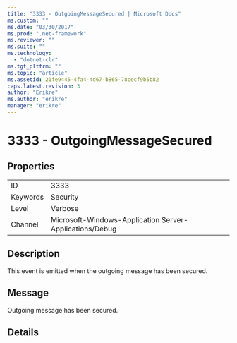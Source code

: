 ```yaml
---
title: "3333 - OutgoingMessageSecured | Microsoft Docs"
ms.custom: ""
ms.date: "03/30/2017"
ms.prod: ".net-framework"
ms.reviewer: ""
ms.suite: ""
ms.technology: 
  - "dotnet-clr"
ms.tgt_pltfrm: ""
ms.topic: "article"
ms.assetid: 21fe9445-4fa4-4d67-b865-78cecf9b5b82
caps.latest.revision: 3
author: "Erikre"
ms.author: "erikre"
manager: "erikre"
---
```

# 3333 - OutgoingMessageSecured
## Properties  
  
|||  
|-|-|  
|ID|3333|  
|Keywords|Security|  
|Level|Verbose|  
|Channel|Microsoft-Windows-Application Server-Applications/Debug|  
  
## Description  
 This event is emitted when the outgoing message has been secured.  
  
## Message  
 Outgoing message has been secured.  
  
## Details
